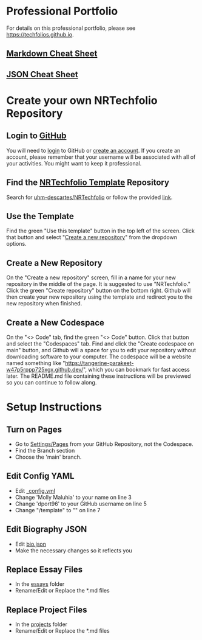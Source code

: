 # Professional Portfolio

For details on this professional portfolio, please see https://techfolios.github.io.

## [Markdown Cheat Sheet](https://www.markdownguide.org/cheat-sheet/)

## [JSON Cheat Sheet](https://www.w3schools.com/js/js_json.asp)

# Create your own NRTechfolio Repository

## Login to [GitHub](https://github.com)

You will need to [login](https://github.com/login) to GitHub or [create an account](https://github.com/signup). If you create an account, please remember that your username will be associated with all of your activities. You might want to keep it professional.

## Find the [NRTechfolio Template](https://github.com/uhm-descartes/NRTechfolio) Repository

Search for [uhm-descartes/NRTechfolio](https://github.com/uhm-descartes/NRTechfolio) or follow the provided [link](https://github.com/uhm-descartes/NRTechfolio).

## Use the Template

Find the green "Use this template" button in the top left of the screen. Click that button and select "[Create a new repository](https://github.com/new?template_name=NRTechfolio&template_owner=uhm-descartes)" from the dropdown options.

## Create a New Repository

On the "Create a new repository" screen, fill in a name for your new repository in the middle of the page. It is suggested to use "NRTechfolio." Click the green "Create repository" button on the bottom right. Github will then create your new repository using the template and redirect you to the new repository when finished.

## Create a New Codespace

On the "<> Code" tab, find the green "<> Code" button. Click that button and select the "Codespaces" tab. Find and click the "Create codespace on main" button, and Github will a space for you to edit your repository without downloading software to your computer. The codespace will be a website named something like "https://tangerine-parakeet-w47p5rppp725xgx.github.dev/", which you can bookmark for fast access later. The README.md file containing these instructions will be previewed so you can continue to follow along.

# Setup Instructions

## Turn on Pages

* Go to [Settings/Pages](../../settings/pages) from your GitHub Repository, not the Codespace.
* Find the Branch section
* Choose the 'main' branch.

## Edit Config YAML

* Edit [_config.yml](_config.yml)
* Change 'Molly Maluhia' to your name on line 3
* Change 'dport96' to your GitHub username on line 5
* Change "/template" to "" on line 7

## Edit Biography JSON

* Edit [bio.json](_data/bio.json)
* Make the necessary changes so it reflects you

## Replace Essay Files

* In the [essays](essays) folder
* Rename/Edit or Replace the *.md files

## Replace Project Files

* In the [projects](projects) folder
* Rename/Edit or Replace the *.md files
